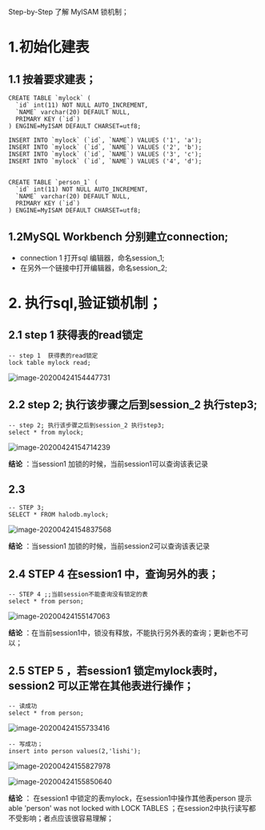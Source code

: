 Step-by-Step 了解 MyISAM 锁机制；

# 1.初始化建表

## 1.1 按着要求建表；

```
CREATE TABLE `mylock` (
  `id` int(11) NOT NULL AUTO_INCREMENT,
  `NAME` varchar(20) DEFAULT NULL,
  PRIMARY KEY (`id`)
) ENGINE=MyISAM DEFAULT CHARSET=utf8;

INSERT INTO `mylock` (`id`, `NAME`) VALUES ('1', 'a');
INSERT INTO `mylock` (`id`, `NAME`) VALUES ('2', 'b');
INSERT INTO `mylock` (`id`, `NAME`) VALUES ('3', 'c');
INSERT INTO `mylock` (`id`, `NAME`) VALUES ('4', 'd');


CREATE TABLE `person_1` (
  `id` int(11) NOT NULL AUTO_INCREMENT,
  `NAME` varchar(20) DEFAULT NULL,
  PRIMARY KEY (`id`)
) ENGINE=MyISAM DEFAULT CHARSET=utf8;
```

  

## 1.2MySQL  Workbench 分别建立connection;

- connection 1 打开sql 编辑器，命名session_1;
- 在另外一个链接中打开编辑器，命名session_2;

# 2. 执行sql,验证锁机制；

## 2.1  step 1  获得表的read锁定



```
-- step 1  获得表的read锁定
lock table mylock read;
```

![image-20200424154447731](http://q8xc9za4f.bkt.clouddn.com/cloudflare/image-20200424154447731.png)

## 2.2 step 2; 执行该步骤之后到session_2 执行step3;

```
-- step 2; 执行该步骤之后到session_2 执行step3;
select * from mylock;
```

![image-20200424154714239](http://q8xc9za4f.bkt.clouddn.com/cloudflare/image-20200424154714239.png)



**结论** ：当session1 加锁的时候，当前session1可以查询该表记录



## 2.3 



```
-- STEP 3;
SELECT * FROM halodb.mylock;
```

![image-20200424154837568](http://q8xc9za4f.bkt.clouddn.com/cloudflare/image-20200424154837568.png)

**结论** ：当session1 加锁的时候，当前session2可以查询该表记录

## 2.4  STEP 4 在session1 中，查询另外的表；

```
-- STEP 4 ;;当前session不能查询没有锁定的表
select * from person;
```

![image-20200424155147063](http://q8xc9za4f.bkt.clouddn.com/cloudflare/image-20200424155147063.png)

**结论** ：在当前session1中，锁没有释放，不能执行另外表的查询；更新也不可以；





## 2.5  STEP 5 ，若session1 锁定mylock表时，session2 可以正常在其他表进行操作；

```
-- 读成功
select * from person;
```

![image-20200424155733416](http://q8xc9za4f.bkt.clouddn.com/cloudflare/image-20200424155733416.png)



```
-- 写成功；
insert into person values(2,'lishi');
```

![image-20200424155827978](http://q8xc9za4f.bkt.clouddn.com/cloudflare/image-20200424155827978.png)

![image-20200424155850640](http://q8xc9za4f.bkt.clouddn.com/cloudflare/image-20200424155850640.png)



**结论** ： 在session1 中锁定的表mylock，在session1中操作其他表person 提示able 'person' was not locked with LOCK TABLES	；在session2中执行读写都不受影响；者点应该很容易理解；

